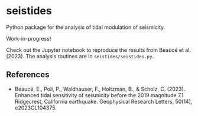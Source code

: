 # seistides
Python package for the analysis of tidal modulation of seismicity.

Work-in-progress!

Check out the Jupyter notebook to reproduce the results from Beaucé et al.
(2023). The analysis routines are in `seistides/seistides.py`.

References
----------

- Beaucé, E., Poli, P., Waldhauser, F., Holtzman, B., & Scholz, C. (2023). Enhanced tidal sensitivity of seismicity before the 2019 magnitude 7.1 Ridgecrest, California earthquake. Geophysical Research Letters, 50(14), e2023GL104375.
